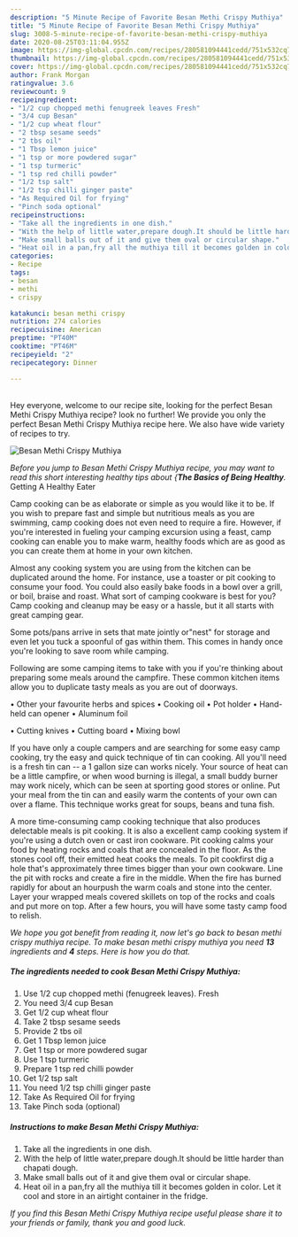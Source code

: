 ```yaml
---
description: "5 Minute Recipe of Favorite Besan Methi Crispy Muthiya"
title: "5 Minute Recipe of Favorite Besan Methi Crispy Muthiya"
slug: 3008-5-minute-recipe-of-favorite-besan-methi-crispy-muthiya
date: 2020-08-25T03:11:04.955Z
image: https://img-global.cpcdn.com/recipes/280581094441cedd/751x532cq70/besan-methi-crispy-muthiya-recipe-main-photo.jpg
thumbnail: https://img-global.cpcdn.com/recipes/280581094441cedd/751x532cq70/besan-methi-crispy-muthiya-recipe-main-photo.jpg
cover: https://img-global.cpcdn.com/recipes/280581094441cedd/751x532cq70/besan-methi-crispy-muthiya-recipe-main-photo.jpg
author: Frank Morgan
ratingvalue: 3.6
reviewcount: 9
recipeingredient:
- "1/2 cup chopped methi fenugreek leaves Fresh"
- "3/4 cup Besan"
- "1/2 cup wheat flour"
- "2 tbsp sesame seeds"
- "2 tbs oil"
- "1 Tbsp lemon juice"
- "1 tsp or more powdered sugar"
- "1 tsp turmeric"
- "1 tsp red chilli powder"
- "1/2 tsp salt"
- "1/2 tsp chilli ginger paste"
- "As Required Oil for frying"
- "Pinch soda optional"
recipeinstructions:
- "Take all the ingredients in one dish."
- "With the help of little water,prepare dough.It should be little harder than chapati dough."
- "Make small balls out of it and give them oval or circular shape."
- "Heat oil in a pan,fry all the muthiya till it becomes golden in color. Let it cool and store in an airtight container in the fridge."
categories:
- Recipe
tags:
- besan
- methi
- crispy

katakunci: besan methi crispy 
nutrition: 274 calories
recipecuisine: American
preptime: "PT40M"
cooktime: "PT46M"
recipeyield: "2"
recipecategory: Dinner

---
```

<br>
Hey everyone, welcome to our recipe site, looking for the perfect Besan Methi Crispy Muthiya recipe? look no further! We provide you only the perfect Besan Methi Crispy Muthiya recipe here. We also have wide variety of recipes to try.
<br>


![Besan Methi Crispy Muthiya](https://img-global.cpcdn.com/recipes/280581094441cedd/751x532cq70/besan-methi-crispy-muthiya-recipe-main-photo.jpg)

<i>Before you jump to Besan Methi Crispy Muthiya recipe, you may want to read this short interesting healthy tips about {<strong>The Basics of Being Healthy</strong>.</i>
Getting A Healthy Eater

    
Camp cooking can be as elaborate or simple as you would like it to be. If you wish to prepare fast and simple but nutritious meals as you are swimming, camp cooking does not even need to require a fire. However, if you're interested in fueling your camping excursion using a feast, camp cooking can enable you to make warm, healthy foods which are as good as you can create them at home in your own kitchen.

 Almost any cooking system you are using from the kitchen can be duplicated around the home. For instance, use a toaster or pit cooking to consume your food. You could also easily bake foods in a bowl over a grill, or boil, braise and roast. What sort of camping cookware is best for you? Camp cooking and cleanup may be easy or a hassle, but it all starts with great camping gear.

Some pots/pans arrive in sets that mate jointly or"nest" for storage and even let you tuck a spoonful of gas within them. This comes in handy once you're looking to save room while camping.

Following are some camping items to take with you if you're thinking about preparing some meals around the campfire. These common kitchen items allow you to duplicate tasty meals as you are out of doorways.


• Other your favourite herbs and spices
• Cooking oil
• Pot holder
• Hand-held can opener
• Aluminum foil

• Cutting knives
• Cutting board
• Mixing bowl


If you have only a couple campers and are searching for some easy camp cooking, try the easy and quick technique of tin can cooking. All you'll need is a fresh tin can -- a 1 gallon size can works nicely. Your source of heat can be a little campfire, or when wood burning is illegal, a small buddy burner may work nicely, which can be seen at sporting good stores or online. Put your meal from the tin can and easily warm the contents of your own can over a flame.  This technique works great for soups, beans and tuna fish.

A more time-consuming camp cooking technique that also produces delectable meals is pit cooking.  It is also a excellent camp cooking system if you're using a dutch oven or cast iron cookware. Pit cooking calms your food by heating rocks and coals that are concealed in the floor. As the stones cool off, their emitted heat cooks the meals. To pit cookfirst dig a hole that's approximately three times bigger than your own cookware. Line the pit with rocks and create a fire in the middle. When the fire has burned rapidly for about an hourpush the warm coals and stone into the center. Layer your wrapped meals covered skillets on top of the rocks and coals and put more on top. After a few hours, you will have some tasty camp food to relish.


<i>We hope you got benefit from reading it, now let's go back to besan methi crispy muthiya recipe. To make besan methi crispy muthiya you need <strong>13</strong> ingredients and <strong>4</strong> steps. Here is how you do that.
</i>

##### The ingredients needed to cook Besan Methi Crispy Muthiya:

1. Use 1/2 cup chopped methi (fenugreek leaves). Fresh
1. You need 3/4 cup Besan
1. Get 1/2 cup wheat flour
1. Take 2 tbsp sesame seeds
1. Provide 2 tbs oil
1. Get 1 Tbsp lemon juice
1. Get 1 tsp or more powdered sugar
1. Use 1 tsp turmeric
1. Prepare 1 tsp red chilli powder
1. Get 1/2 tsp salt
1. You need 1/2 tsp chilli ginger paste
1. Take As Required Oil for frying
1. Take Pinch soda (optional)


##### Instructions to make Besan Methi Crispy Muthiya:

1. Take all the ingredients in one dish.
1. With the help of little water,prepare dough.It should be little harder than chapati dough.
1. Make small balls out of it and give them oval or circular shape.
1. Heat oil in a pan,fry all the muthiya till it becomes golden in color. Let it cool and store in an airtight container in the fridge.




<i>If you find this Besan Methi Crispy Muthiya recipe useful please share it to your friends or family, thank you and good luck.</i>
